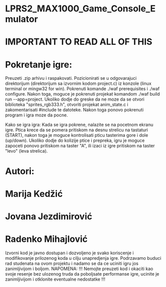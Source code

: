 # LPRS2_MAX1000_Game_Console_Emulator

# IMPORTANT TO READ ALL OF THIS

# Pokretanje igre: 

Preuzeti .zip arhivu i raspakovati. Pozicionirati se u odgovarajuci direktorijum (direktorijum sa izvornim kodom project.c) iz konzole (linux terminal or mingw32 for win).
Pokrenuti komande ./waf prerequisites i ./waf configure. Nakon toga, moguce je pokrenuti projekat komandom ./waf build run --app=project. Ukoliko dodje do greske da ne moze da se otvori biblioteka "sprites_rgb333.h", otvoriti projekat anim_state.c i zakomentarisati #include te datoteke. Nakon toga ponovo pokrenuti program i igra moze da pocne.

Kako se igra igra: 
Kada se igra pokrene, nalazite se na pocetnom ekranu igre. Ptica krece da se pomera pritiskom na desnu strelicu na tastaturi (START), nakon toga je moguce kontrolisati pticu tasterima gore i dole (up/down). Ukoliko dodje do kolizije ptice i prepreka, igru je moguce zapoceti ponovo pritiskom na taster "A", ili izaci iz igre pritiskom na taster "levo" (leva strelica). 

# Autori:
  #    Marija Kedžić
  #    Jovana Jezdimirović
  #    Radenko Mihajlović
      
 Izvorni kod je javno dostupan i dozvoljeno je svako koriscenje i modifikovanje prilozenog koda u cilju unapredjenja igre. Podrzavamo buduci rad studenata na ovom projektu i nadamo se da ce uciniti igru jos zanimljivijom i boljom. NAPOMENA: !!! Nemojte preuzeti kod i okaciti kao svoje resenje bez ulozenog truda da poboljsate performanse igre, ucinite je zanimljivijom i otklonite eventualne nedostatke !!! 
